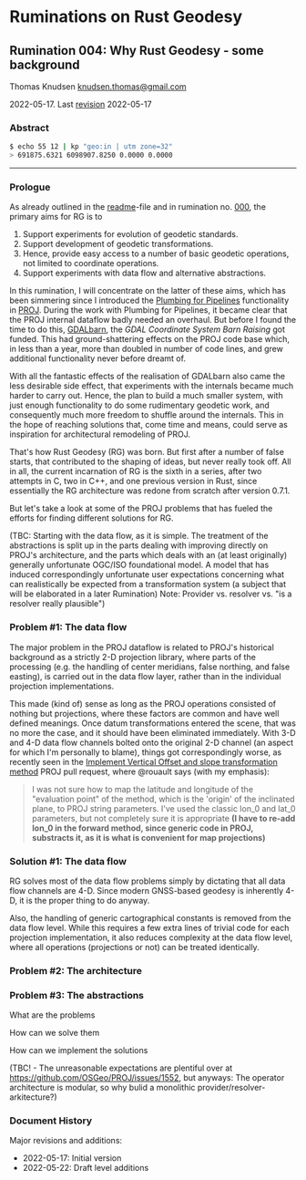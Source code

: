 # Ruminations on Rust Geodesy

## Rumination 004: Why Rust Geodesy - some background

Thomas Knudsen <knudsen.thomas@gmail.com>

2022-05-17. Last [revision](#document-history) 2022-05-17

### Abstract

```sh
$ echo 55 12 | kp "geo:in | utm zone=32"
> 691875.6321 6098907.8250 0.0000 0.0000
```

---

### Prologue

As already outlined in the [readme](../README.md)-file and in rumination no. [000](./000-rumination.md), the primary aims for RG is to

1. Support experiments for evolution of geodetic standards.
2. Support development of geodetic transformations.
3. Hence, provide easy access to a number of basic geodetic operations, not limited to coordinate operations.
4. Support experiments with data flow and alternative abstractions.

In this rumination, I will concentrate on the latter of these aims, which has been simmering since I introduced the [Plumbing for Pipelines](https://github.com/OSGeo/PROJ/pull/453) functionality in [PROJ](https://proj.org). During the work with Plumbing for Pipelines, it became clear that the PROJ internal dataflow badly needed an overhaul. But before I found the time to do this, [GDALbarn](https://gdalbarn.com/), the *GDAL Coordinate System Barn Raising* got funded. This had ground-shattering effects on the PROJ code base which, in less than a year, more than doubled in number of code lines, and grew additional functionality never before dreamt of.

With all the fantastic effects of the realisation of GDALbarn also came the less desirable side effect, that experiments with the internals became much harder to carry out. Hence, the plan to build a much smaller system, with just enough functionality to do some rudimentary geodetic work, and consequently much more freedom to shuffle around the internals. This in the hope of reaching solutions that, come time and means, could serve as inspiration for architectural remodeling of PROJ.

That's how Rust Geodesy (RG) was born. But first after a number of false starts, that contributed to the shaping of ideas, but never really took off. All in all, the current incarnation of RG is the sixth in a series, after two attempts in C, two in C++, and one previous version in Rust, since essentially the RG architecture was redone from scratch after version 0.7.1.

But let's take a look at some of the PROJ problems that has fueled the efforts for finding different solutions for RG.

(TBC: Starting with the data flow, as it is simple. The treatment of the abstractions is split up in the parts dealing with improving directly on PROJ's architecture, and the parts which deals with an (at least originally) generally unfortunate OGC/ISO foundational model. A model that has induced correspondingly unfortunate user expectations concerning what can realistically be expected from a transformation system (a subject that will be elaborated in a later Rumination)
Note: Provider vs. resolver vs. "is a resolver really plausible")

### Problem #1: The data flow

The major problem in the PROJ dataflow is related to PROJ's historical background as a strictly 2-D projection library, where parts of the processing (e.g. the handling of center meridians, false northing, and false easting), is carried out in the data flow layer, rather than in the individual projection implementations.

This made (kind of) sense as long as the PROJ operations consisted of nothing but projections, where these factors are common and have well defined meanings. Once datum transformations entered the scene, that was no more the case, and it should have been eliminated immediately. With 3-D and 4-D data flow channels bolted onto the original 2-D channel (an aspect for which I'm personally to blame), things got correspondingly worse, as recently seen in the [Implement Vertical Offset and slope transformation method](https://github.com/OSGeo/PROJ/pull/3200) PROJ pull request, where @rouault says (with my emphasis):

> I was not sure how to map the latitude and longitude of the "evaluation point" of the method, which is the 'origin' of the inclinated plane, to PROJ string parameters. I've used the classic lon_0 and lat_0 parameters, but not completely sure it is appropriate **(I have to re-add lon_0 in the forward method, since generic code in PROJ, substracts it, as it is what is convenient for map projections)**

### Solution #1: The data flow

RG solves most of the data flow problems simply by dictating that all data flow channels are 4-D. Since modern GNSS-based geodesy is inherently 4-D, it is the proper thing to do anyway.

Also, the handling of generic cartographical constants is removed from the data flow level. While this requires a few extra lines of trivial code for each projection implementation, it also reduces complexity at the data flow level, where all operations (projections or not) can be treated identically.

### Problem #2: The architecture

### Problem #3: The abstractions

What are the problems

How can we solve them

How can we implement the solutions

(TBC! - The unreasonable expectations are plentiful over at <https://github.com/OSGeo/PROJ/issues/1552>, but anyways: The operator architecture is modular, so why bulid a monolithic provider/resolver-arkitecture?)

### Document History

Major revisions and additions:

- 2022-05-17: Initial version
- 2022-05-22: Draft level additions
